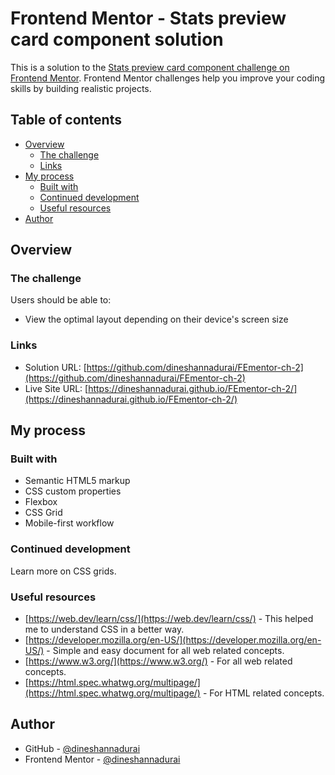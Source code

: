 # Frontend Mentor - Stats preview card component solution

This is a solution to the [Stats preview card component challenge on Frontend Mentor](https://www.frontendmentor.io/challenges/stats-preview-card-component-8JqbgoU62). Frontend Mentor challenges help you improve your coding skills by building realistic projects. 

## Table of contents

- [Overview](#overview)
  - [The challenge](#the-challenge)
  - [Links](#links)
- [My process](#my-process)
  - [Built with](#built-with)
  - [Continued development](#continued-development)
  - [Useful resources](#useful-resources)
- [Author](#author)

## Overview

### The challenge

Users should be able to:

- View the optimal layout depending on their device's screen size
### Links

- Solution URL: [https://github.com/dineshannadurai/FEmentor-ch-2](https://github.com/dineshannadurai/FEmentor-ch-2)
- Live Site URL: [https://dineshannadurai.github.io/FEmentor-ch-2/](https://dineshannadurai.github.io/FEmentor-ch-2/)

## My process

### Built with

- Semantic HTML5 markup
- CSS custom properties
- Flexbox
- CSS Grid
- Mobile-first workflow

### Continued development

Learn more on CSS grids.

### Useful resources

- [https://web.dev/learn/css/](https://web.dev/learn/css/) - This helped me to understand CSS in a better way.
- [https://developer.mozilla.org/en-US/](https://developer.mozilla.org/en-US/) - Simple and easy document for all web related concepts.
- [https://www.w3.org/](https://www.w3.org/) - For all web related concepts.
- [https://html.spec.whatwg.org/multipage/](https://html.spec.whatwg.org/multipage/) - For HTML related concepts.

## Author

- GitHub - [@dineshannadurai](https://github.com/dineshannadurai)
- Frontend Mentor - [@dineshannadurai](https://www.frontendmentor.io/profile/dineshannadurai)
